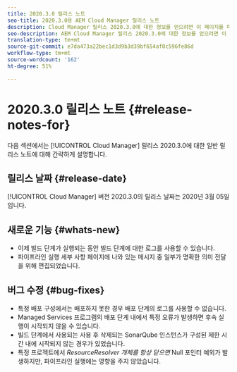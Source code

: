 ```yaml
---
title: 2020.3.0 릴리스 노트
seo-title: 2020.3.0용 AEM Cloud Manager 릴리스 노트
description: Cloud Manager 릴리스 2020.3.0에 대한 정보를 얻으려면 이 페이지를 따르십시오.
seo-description: AEM Cloud Manager 릴리스 2020.3.0에 대한 정보를 얻으려면 이 페이지를 따르십시오.
translation-type: tm+mt
source-git-commit: e7da473a22bec1d3d9b3d39bf654af0c596fe86d
workflow-type: tm+mt
source-wordcount: '162'
ht-degree: 51%

---
```


# 2020.3.0 릴리스 노트 {#release-notes-for}

다음 섹션에서는 [!UICONTROL Cloud Manager] 릴리스 2020.3.0에 대한 일반 릴리스 노트에 대해 간략하게 설명합니다.

## 릴리스 날짜 {#release-date}

[!UICONTROL Cloud Manager] 버전 2020.3.0의 릴리스 날짜는 2020년 3월 05일입니다.

## 새로운 기능 {#whats-new}

* 이제 빌드 단계가 실행되는 동안 빌드 단계에 대한 로그를 사용할 수 있습니다.
* 파이프라인 실행 세부 사항 페이지에 나와 있는 메시지 중 일부가 명확한 의미 전달을 위해 편집되었습니다.

## 버그 수정 {#bug-fixes}

* 특정 배포 구성에서는 배포하지 못한 경우 배포 단계의 로그를 사용할 수 없습니다.
* Managed Services 프로그램의 배포 단계 내에서 특정 오류가 발생하면 후속 실행이 시작되지 않을 수 있습니다.
* 빌드 단계에서 사용되는 사용 후 삭제되는 SonarQube 인스턴스가 구성된 제한 시간 내에 시작되지 않는 경우가 있었습니다.
* 특정 프로젝트에서 *ResourceResolver 개체를 항상 닫으면* Null 포인터 예외가 발생하지만, 파이프라인 실행에는 영향을 주지 않았습니다.